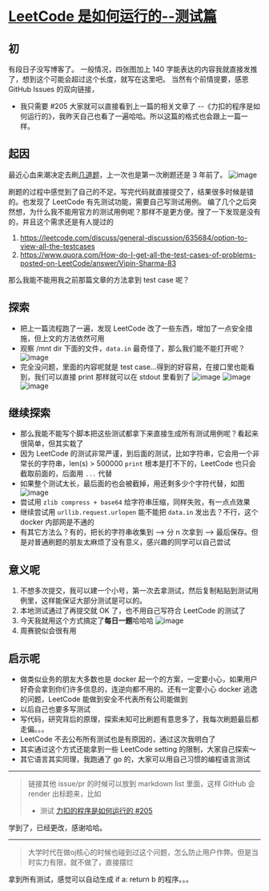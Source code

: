 # [LeetCode 是如何运行的--测试篇](https://github.com/yihong0618/gitblog/issues/237)

## 初

有段日子没写博客了。
一般情况，四张图加上 140 字能表达的内容我就直接发推了，想到这个可能会超过这个长度，就写在这里吧。
当然有个前情提要，感恩 GitHub Issues 的双向链接，
- 我只需要 #205 大家就可以直接看到上一篇的相关文章了 --《力扣的程序是如何运行的》，我昨天自己也看了一遍哈哈。所以这篇的格式也会跟上一篇一样。

## 起因

最近心血来潮决定去刷[几道题](https://github.com/yihong0618/edocteel001)，上一次也是第一次刷题还是 3 年前了。
![image](https://user-images.githubusercontent.com/15976103/176813075-5d2495c1-08fa-4bc4-be3f-a51edb0fb189.png)

刷题的过程中感觉到了自己的不足。写完代码就直接提交了，结果很多时候是错的。也发现了 LeetCode 有先测试功能，需要自己写测试用例。
编了几个之后突然想，为什么我不能用官方的测试用例呢？那样不是更方便。搜了一下发现是没有的，并且这个需求还是有人提过的

1. https://leetcode.com/discuss/general-discussion/635684/option-to-view-all-the-testcases
2. https://www.quora.com/How-do-I-get-all-the-test-cases-of-problems-posted-on-LeetCode/answer/Vipin-Sharma-83

那么我能不能用我之前那篇文章的方法拿到 test case 呢？

## 探索

- 把上一篇流程跑了一遍，发现 LeetCode 改了一些东西，增加了一点安全措施，但上文的方法依然可用
- 观察 /mnt dir 下面的文件，`data.in` 最奇怪了，那么我们能不能打开呢？
![image](https://user-images.githubusercontent.com/15976103/176811631-355a0a01-85eb-4396-b35d-2a65b3559e24.png)
- 完全没问题，里面的内容呢就是 test case...得到的好容易，在接口里也能看到，我们可以直接 print 那样就可以在 stdout 里看到了
![image](https://user-images.githubusercontent.com/15976103/176811708-8aa6c19a-0e15-48c0-86c4-79dea105dee4.png)
![image](https://user-images.githubusercontent.com/15976103/176811844-315b73d9-5980-4b6f-bf17-b228a9f03139.png)
![image](https://user-images.githubusercontent.com/15976103/176812095-0bbc54e2-5edb-4bf2-96c8-7f3799f8fdcc.png)

## 继续探索

- 那么我能不能写个脚本把这些测试都拿下来直接生成所有测试用例呢？看起来很简单，但其实栽了
- 因为 LeetCode 的测试非常严谨，到后面的测试，比如字符串，它会用一个非常长的字符串，len(s) > 500000 `print` 根本是打不下的，LeetCode 也只会截取前面的，后面用 `...` 代替
- 如果整个测试太长，最后面的也会被截掉，用还剩多少个字符代替，如图
![image](https://user-images.githubusercontent.com/15976103/176812464-ff00f9dd-8f41-4838-a4ac-4bd15897befb.png)
- 尝试用 `zlib compress + base64` 给字符串压缩，同样失败，有一点点效果
- 继续尝试用 `urllib.request.urlopen` 能不能把 `data.in` 发出去？不行，这个 docker 内部网是不通的
- 有其它方法么？有的，把长的字符串收集到  --> 分 n 次拿到 --> 最后保存。但是对普通刷题的朋友太麻烦了没有意义，感兴趣的同学可以自己尝试

## 意义呢

1. 不想多次提交，我可以建一个小号，第一次去拿测试，然后复制粘贴到测试用例里，这样能保证大部分测试是可以的。
2. 本地测试通过了再提交就 OK 了，也不用自己写符合 LeetCode 的测试了
3. 今天我就用这个方式搞定了**每日一题**哈哈哈
![image](https://user-images.githubusercontent.com/15976103/176813569-391e9652-47b5-4591-9da3-68fb25fbb46e.png)
4. 周赛貌似会很有用


## 启示呢

- 做类似业务的朋友大多数也是 docker 起一个的方案，一定要小心，如果用户好奇会拿到你们许多信息的，连逆向都不用的。还有一定要小心 docker 逃逸的问题，LeetCode 能做到安全不代表所有公司能做到
- 以后自己也要多写测试
- 写代码，研究背后的原理，探索未知可比刷题有意思多了，我每次刷题最后都走偏。。。
- LeetCode 不去公布所有测试也是有原因的，通过这次我明白了
- 其实通过这个方式还能拿到一些 LeetCode setting 的限制，大家自己探索～
- 其它语言其实同理，我跑通了 go 的，大家可以用自己习惯的编程语言测试


---

> 链接其他 issue/pr 的时候可以放到 markdown list 里面，这样 GitHub 会 render 出标题来，比如
> 
> * 测试 [力扣的程序是如何运行的 #205](https://github.com/yihong0618/gitblog/issues/205)

学到了，已经更改，感谢哈哈。

---

> 大学时代在做oj核心的时候也碰到过这个问题，怎么防止用户作弊。但是当时实力有限，就不做了，直接摆烂

拿到所有测试，感觉可以自动生成 if a: return b 的程序。。。